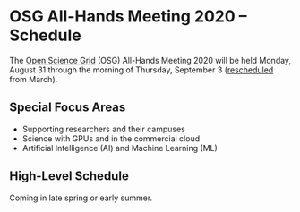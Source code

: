 # OSG All-Hands Meeting 2020 &ndash; Schedule

The [Open Science Grid](https://www.opensciencegrid.org) (OSG) All-Hands Meeting
2020 will be held Monday, August 31 through the morning of Thursday,
September 3 ([rescheduled](/2020/reschedule) from March).

## Special Focus Areas

* Supporting researchers and their campuses
* Science with GPUs and in the commercial cloud
* Artificial Intelligence (AI) and Machine Learning (ML)

## High-Level Schedule

Coming in late spring or early summer.
